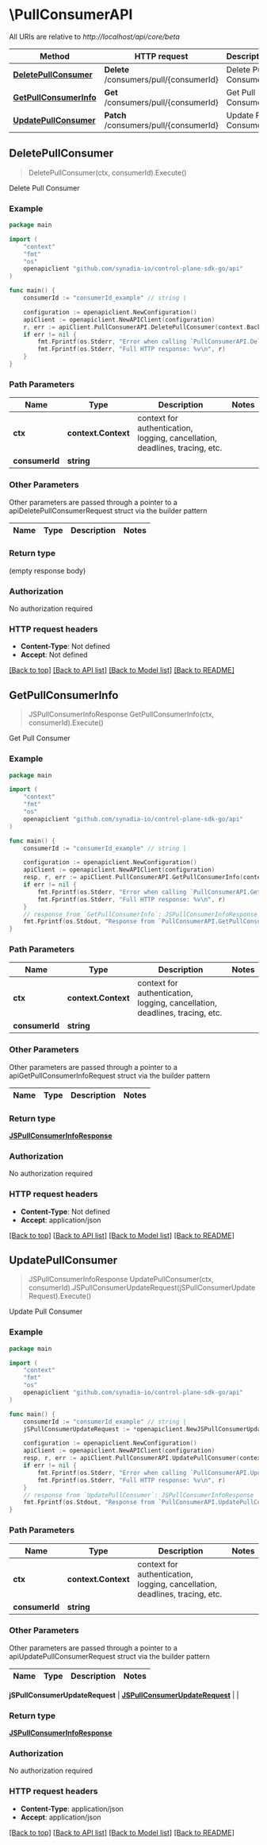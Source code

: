 # \PullConsumerAPI

All URIs are relative to *http://localhost/api/core/beta*

Method | HTTP request | Description
------------- | ------------- | -------------
[**DeletePullConsumer**](PullConsumerAPI.md#DeletePullConsumer) | **Delete** /consumers/pull/{consumerId} | Delete Pull Consumer
[**GetPullConsumerInfo**](PullConsumerAPI.md#GetPullConsumerInfo) | **Get** /consumers/pull/{consumerId} | Get Pull Consumer
[**UpdatePullConsumer**](PullConsumerAPI.md#UpdatePullConsumer) | **Patch** /consumers/pull/{consumerId} | Update Pull Consumer



## DeletePullConsumer

> DeletePullConsumer(ctx, consumerId).Execute()

Delete Pull Consumer



### Example

```go
package main

import (
    "context"
    "fmt"
    "os"
    openapiclient "github.com/synadia-io/control-plane-sdk-go/api"
)

func main() {
    consumerId := "consumerId_example" // string | 

    configuration := openapiclient.NewConfiguration()
    apiClient := openapiclient.NewAPIClient(configuration)
    r, err := apiClient.PullConsumerAPI.DeletePullConsumer(context.Background(), consumerId).Execute()
    if err != nil {
        fmt.Fprintf(os.Stderr, "Error when calling `PullConsumerAPI.DeletePullConsumer``: %v\n", err)
        fmt.Fprintf(os.Stderr, "Full HTTP response: %v\n", r)
    }
}
```

### Path Parameters


Name | Type | Description  | Notes
------------- | ------------- | ------------- | -------------
**ctx** | **context.Context** | context for authentication, logging, cancellation, deadlines, tracing, etc.
**consumerId** | **string** |  | 

### Other Parameters

Other parameters are passed through a pointer to a apiDeletePullConsumerRequest struct via the builder pattern


Name | Type | Description  | Notes
------------- | ------------- | ------------- | -------------


### Return type

 (empty response body)

### Authorization

No authorization required

### HTTP request headers

- **Content-Type**: Not defined
- **Accept**: Not defined

[[Back to top]](#) [[Back to API list]](../README.md#documentation-for-api-endpoints)
[[Back to Model list]](../README.md#documentation-for-models)
[[Back to README]](../README.md)


## GetPullConsumerInfo

> JSPullConsumerInfoResponse GetPullConsumerInfo(ctx, consumerId).Execute()

Get Pull Consumer



### Example

```go
package main

import (
    "context"
    "fmt"
    "os"
    openapiclient "github.com/synadia-io/control-plane-sdk-go/api"
)

func main() {
    consumerId := "consumerId_example" // string | 

    configuration := openapiclient.NewConfiguration()
    apiClient := openapiclient.NewAPIClient(configuration)
    resp, r, err := apiClient.PullConsumerAPI.GetPullConsumerInfo(context.Background(), consumerId).Execute()
    if err != nil {
        fmt.Fprintf(os.Stderr, "Error when calling `PullConsumerAPI.GetPullConsumerInfo``: %v\n", err)
        fmt.Fprintf(os.Stderr, "Full HTTP response: %v\n", r)
    }
    // response from `GetPullConsumerInfo`: JSPullConsumerInfoResponse
    fmt.Fprintf(os.Stdout, "Response from `PullConsumerAPI.GetPullConsumerInfo`: %v\n", resp)
}
```

### Path Parameters


Name | Type | Description  | Notes
------------- | ------------- | ------------- | -------------
**ctx** | **context.Context** | context for authentication, logging, cancellation, deadlines, tracing, etc.
**consumerId** | **string** |  | 

### Other Parameters

Other parameters are passed through a pointer to a apiGetPullConsumerInfoRequest struct via the builder pattern


Name | Type | Description  | Notes
------------- | ------------- | ------------- | -------------


### Return type

[**JSPullConsumerInfoResponse**](JSPullConsumerInfoResponse.md)

### Authorization

No authorization required

### HTTP request headers

- **Content-Type**: Not defined
- **Accept**: application/json

[[Back to top]](#) [[Back to API list]](../README.md#documentation-for-api-endpoints)
[[Back to Model list]](../README.md#documentation-for-models)
[[Back to README]](../README.md)


## UpdatePullConsumer

> JSPullConsumerInfoResponse UpdatePullConsumer(ctx, consumerId).JSPullConsumerUpdateRequest(jSPullConsumerUpdateRequest).Execute()

Update Pull Consumer



### Example

```go
package main

import (
    "context"
    "fmt"
    "os"
    openapiclient "github.com/synadia-io/control-plane-sdk-go/api"
)

func main() {
    consumerId := "consumerId_example" // string | 
    jSPullConsumerUpdateRequest := *openapiclient.NewJSPullConsumerUpdateRequest() // JSPullConsumerUpdateRequest |  (optional)

    configuration := openapiclient.NewConfiguration()
    apiClient := openapiclient.NewAPIClient(configuration)
    resp, r, err := apiClient.PullConsumerAPI.UpdatePullConsumer(context.Background(), consumerId).JSPullConsumerUpdateRequest(jSPullConsumerUpdateRequest).Execute()
    if err != nil {
        fmt.Fprintf(os.Stderr, "Error when calling `PullConsumerAPI.UpdatePullConsumer``: %v\n", err)
        fmt.Fprintf(os.Stderr, "Full HTTP response: %v\n", r)
    }
    // response from `UpdatePullConsumer`: JSPullConsumerInfoResponse
    fmt.Fprintf(os.Stdout, "Response from `PullConsumerAPI.UpdatePullConsumer`: %v\n", resp)
}
```

### Path Parameters


Name | Type | Description  | Notes
------------- | ------------- | ------------- | -------------
**ctx** | **context.Context** | context for authentication, logging, cancellation, deadlines, tracing, etc.
**consumerId** | **string** |  | 

### Other Parameters

Other parameters are passed through a pointer to a apiUpdatePullConsumerRequest struct via the builder pattern


Name | Type | Description  | Notes
------------- | ------------- | ------------- | -------------

 **jSPullConsumerUpdateRequest** | [**JSPullConsumerUpdateRequest**](JSPullConsumerUpdateRequest.md) |  | 

### Return type

[**JSPullConsumerInfoResponse**](JSPullConsumerInfoResponse.md)

### Authorization

No authorization required

### HTTP request headers

- **Content-Type**: application/json
- **Accept**: application/json

[[Back to top]](#) [[Back to API list]](../README.md#documentation-for-api-endpoints)
[[Back to Model list]](../README.md#documentation-for-models)
[[Back to README]](../README.md)

